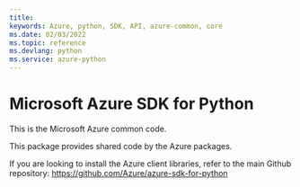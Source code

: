 ```yaml
---
title: 
keywords: Azure, python, SDK, API, azure-common, core
ms.date: 02/03/2022
ms.topic: reference
ms.devlang: python
ms.service: azure-python
---
```

# Microsoft Azure SDK for Python

This is the Microsoft Azure common code.

This package provides shared code by the Azure packages.

If you are looking to install the Azure client libraries, refer to the main Github repository:
https://github.com/Azure/azure-sdk-for-python




